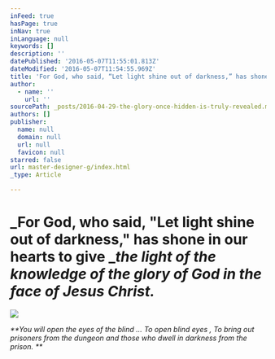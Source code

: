 ```yaml
---
inFeed: true
hasPage: true
inNav: true
inLanguage: null
keywords: []
description: ''
datePublished: '2016-05-07T11:55:01.813Z'
dateModified: '2016-05-07T11:54:55.969Z'
title: 'For God, who said, “Let light shine out of darkness,” has shone in our hearts to give the light of the knowledge of the glory of God in the face of Jesus Christ.'
author:
  - name: ''
    url: ''
sourcePath: _posts/2016-04-29-the-glory-once-hidden-is-truly-revealed.md
authors: []
publisher:
  name: null
  domain: null
  url: null
  favicon: null
starred: false
url: master-designer-g/index.html
_type: Article

---
```

# _For God, who said, "Let light shine out of darkness," has shone in our hearts to give _**_the light of the knowledge of the glory of God in the face of Jesus Christ._**
![](https://the-grid-user-content.s3-us-west-2.amazonaws.com/10797a56-1cd1-4d84-983b-7f95d33f57d7.jpg)

_**You will open the eyes of the blind ... To open blind eyes , To bring out prisoners from the dungeon and those who dwell in darkness from the prison. **_